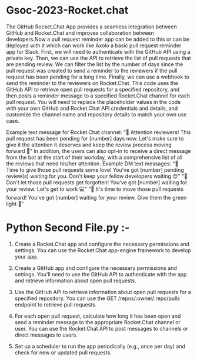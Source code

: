 # Gsoc-2023-Rocket.chat
The GitHub Rocket.Chat App provides a seamless integration between GitHub and Rocket.Chat and improves collaboration between developers.Now a pull request reminder app can be added to this or can be deployed with it which can work like Axolo a basic pull request reminder app for Slack.
First, we will need to authenticate with the GitHub API using a private key. Then, we can use the API to retrieve the list of pull requests that are pending review. We can filter the list by the number of days since the pull request was created to send a reminder to the reviewers if the pull request has been pending for a long time. Finally, we can use a webhook to send the reminder to the reviewers on Rocket.Chat.
This code uses the GitHub API to retrieve open pull requests for a specified repository, and then posts a reminder message to a specified Rocket.Chat channel for each pull request. You will need to replace the placeholder values in the code with your own GitHub and Rocket.Chat API credentials and details, and customize the channel name and repository details to match your own use case.

Example text message for Rocket.Chat channel:
"🔔 Attention reviewers! This pull request has been pending for [number] days now. Let's make sure to give it the attention it deserves and keep the review process moving forward 🚀"
In addition, the users can also opt-in to receive a direct message from the bot at the start of their workday, with a comprehensive list of all the reviews that need his/her attention.
Example DM text messages:
"👀 Time to give those pull requests some love! You've got [number] pending review(s) waiting for you. Don't keep your fellow developers waiting 😊"
"🔔 Don't let those pull requests get forgotten! You've got [number] waiting for your review. Let's get to work 💻"
"🚀 It's time to move those pull requests forward! You've got [number] waiting for your review. Give them the green light 💚"

# Python Second File.py :-
 1) Create a Rocket.Chat app and configure the necessary permissions and settings. You can use the Rocket.Chat app-engine framework to develop your app.

 2) Create a GitHub app and configure the necessary permissions and settings. You'll need to use the GitHub API to authenticate with the app and retrieve information about open pull requests.

 3) Use the GitHub API to retrieve information about open pull requests for a specified repository. You can use the GET /repos/:owner/:repo/pulls endpoint to retrieve pull requests.

4) For each open pull request, calculate how long it has been open and send a reminder message to the appropriate Rocket.Chat channel or user. You can use the Rocket.Chat API to post messages to channels or direct messages to users.

5) Set up a scheduler to run the app periodically (e.g., once per day) and check for new or updated pull requests.
